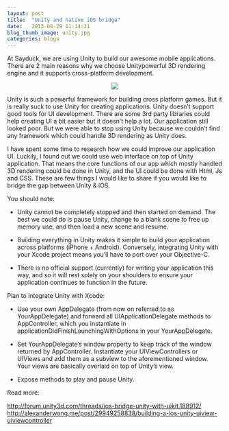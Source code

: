```yaml
---
layout: post
title:  "Unity and native iOS bridge"
date:   2013-08-29 11:14:31
blog_thumb_image: unity.jpg
categories: blogs
---
```

At Sayduck, we are using Unity to build our awesome mobile applications. There are 2 main reasons why we choose Unitypowerful 3D rendering engine and it supports cross-platform development.

<p style="text-align: center;">
	<img src="{{ site.url }}/assets/img/blog/app42-unity3d-plugin.png">
</p>

Unity is such a powerful framework for building cross platform games. But it is really suck to use Unity for creating applications. Unity doesn’t support good tools for UI development. There are some 3rd party libraries could help creating UI a bit easier but it doesn’t help a lot. Our application still looked poor. But we were able to stop using Unity because we couldn’t find any framework which could handle 3D rendering as Unity does.

I have spent some time to research how we could improve our application UI. Luckily, I found out we could use web interface on top of Unity application. That means the core functions of our app which mostly handled 3D rendering could be done in Unity, and the UI could be done with Html, Js and CSS. These are few things I would like to share if you would like to bridge the gap between Unity & iOS.

You should note:

* Unity cannot be completely stopped and then started on demand. The best we could do is pause Unity, change to a blank scene to free up memory use, and then load a new scene and resume.

* Building everything in Unity makes it simple to build your application across platforms (iPhone + Android). Conversely, integrating Unity with your Xcode project means you’ll have to port over your Objective-C.

* There is no official support (currently) for writing your application this way, and so it will rest solely on your shoulders to ensure your application continues to function in the future.

Plan to integrate Unity with Xcode:

* Use your own AppDelegate (from now on referred to as YourAppDelegate) and forward all UIApplicationDelegate methods to AppController, which you instantiate in applicationDidFinishLaunchingWithOptions in your YourAppDelegate.

* Set YourAppDelegate’s window property to keep track of the window returned by AppController. Instantiate your UIViewControllers or UIViews and add them as a subview to the aforementioned window. Your views are basically overlaid on top of Unity’s view.

* Expose methods to play and pause Unity.

Read more:

http://forum.unity3d.com/threads/ios-bridge-unity-with-uikit.188912/
http://alexanderwong.me/post/29949258838/building-a-ios-unity-uiview-uiviewcontroller